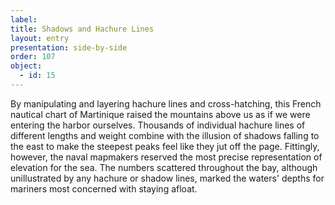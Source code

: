 ```yaml
---
label: 
title: Shadows and Hachure Lines 
layout: entry
presentation: side-by-side
order: 107
object:
  - id: 15
---
```

By manipulating and layering hachure lines and cross-hatching, this French nautical chart of Martinique raised the mountains above us as if we were entering the harbor ourselves. Thousands of individual hachure lines of different lengths and weight combine with the illusion of shadows falling to the east to make the steepest peaks feel like they jut off the page. Fittingly, however, the naval mapmakers reserved the most precise representation of elevation for the sea. The numbers scattered throughout the bay, although unillustrated by any hachure or shadow lines, marked the waters' depths for mariners most concerned with staying afloat. 

 


 